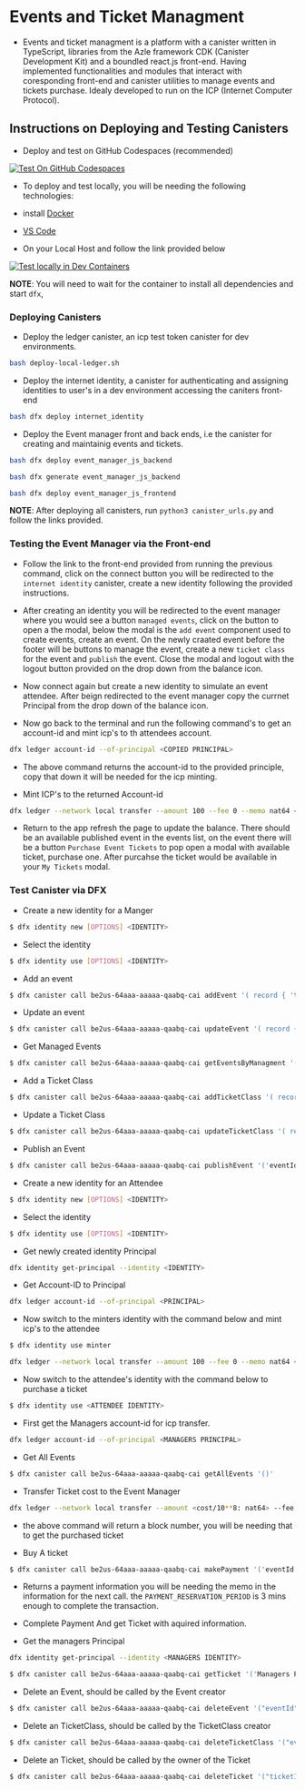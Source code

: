 # Events and Ticket Managment
- Events and ticket managment is a platform with a canister written in TypeScript, libraries from the Azle framework CDK (Canister Development Kit) and a boundled react.js front-end. Having implemented functionalities and modules that interact with coresponding front-end and canister utilities to manage events and tickets purchase. Idealy developed to run on the ICP (Internet Computer Protocol).   


## Instructions on Deploying and Testing Canisters

- Deploy and test on GitHub Codespaces (recommended)

[![Test On GitHub Codespaces](https://github.com/codespaces/badge.svg)](https://codespaces.new/lukrycyfa/events-and-ticket-managment?quickstart=1)


- To deploy and test locally, you will be needing the following technologies:
- install [Docker](https://www.docker.com/get-started/) 
- [VS Code](https://code.visualstudio.com/) 
	
- On your Local Host and follow the link provided below

[![Test locally in Dev Containers](https://img.shields.io/static/v1?label=Dev%20Containers&message=Open&color=blue&logo=visualstudiocode)](https://vscode.dev/redirect?url=vscode://ms-vscode-remote.remote-containers/cloneInVolume?url=https://github.com/lukrycyfa/events-and-ticket-managment)

**NOTE**: You will need to wait for the container to install all dependencies and start `dfx`,


### Deploying Canisters

- Deploy the ledger canister, an icp test token canister for dev environments. 
```bash
bash deploy-local-ledger.sh
```

- Deploy the internet identity, a canister for authenticating and assigning identities to user's in a dev environment accessing the caniters front-end 
```bash
bash dfx deploy internet_identity
```

- Deploy the Event manager front and back ends, i.e the canister for creating and maintainig events and tickets.
```bash
bash dfx deploy event_manager_js_backend
```

```bash
bash dfx generate event_manager_js_backend
```

```bash
bash dfx deploy event_manager_js_frontend
```

**NOTE**: After deploying all canisters, run `python3 canister_urls.py` and follow the links provided.

### Testing the Event Manager via the Front-end

- Follow the link to the front-end provided from running the previous command, click on the connect button you will be redirected to the `internet identity` canister, create a new identity following the provided instructions.

- After creating an identity you will be redirected to the event manager where you would see a button `managed events`, click on the button to open a the modal, below the modal is the `add event` component used to create events, create an event. On the newly craated event before the footer will be buttons to manage the event, create a new `ticket class` for the event and `publish` the event. Close the modal and logout with the logout button provided on the drop down from the balance icon.

- Now connect again but create a new identity to simulate an event attendee. After beign redirected to the event manager copy the currnet Principal from the drop down of the balance icon.

- Now go back to the terminal and run the following command's to get an account-id and mint icp's to th attendees account.

```bash
dfx ledger account-id --of-principal <COPIED PRINCIPAL>
```

- The above command returns the account-id to the provided principle, copy that down it will be needed for the icp minting.

- Mint ICP's to the returned Account-id

```bash
dfx ledger --network local transfer --amount 100 --fee 0 --memo nat64 <ACCOUNT-ID>
```

- Return to the app refresh the page to update the balance. There should be an available published event in the events list, on the event there will be a button `Purchase Event Tickets` to pop open a modal with available ticket, purchase one. After purcahse the ticket would be available in your `My Tickets` modal. 


### Test Canister via DFX

- Create a new identity for a Manger
```bash
$ dfx identity new [OPTIONS] <IDENTITY>
```
- Select the identity
```bash
$ dfx identity use [OPTIONS] <IDENTITY>
```

- Add an event
```bash
$ dfx canister call be2us-64aaa-aaaaa-qaabq-cai addEvent '( record { 'title'= "event title"; 'description' = "event description"; 'eventLocation' = "event location"; 'bannerUrl' = "banner url"; 'eventStart' = 'date-timestamp-microseconds'; 'eventEnd' = 'date-timestamp-microseconds'; })'
``` 

- Update an event
```bash
$ dfx canister call be2us-64aaa-aaaaa-qaabq-cai updateEvent '( record { 'title'= "event title"; 'description' = "event description"; 'eventLocation' = "event location"; 'bannerUrl' = "banner url"; 'eventStart' = 'date-timestamp-microseconds'; 'eventEnd' = 'date-timestamp-microseconds'; }, 'eventId' )'
``` 

- Get Managed Events
```bash
$ dfx canister call be2us-64aaa-aaaaa-qaabq-cai getEventsByManagment '()'
``` 
- Add a Ticket Class
```bash
$ dfx canister call be2us-64aaa-aaaaa-qaabq-cai addTicketClass '( record { 'title'= "ticketclass title"; 'cost' = "nat64"; 'badgeUrl' = "badge url"; }, 'eventId' )'
``` 

- Update a Ticket Class
```bash
$ dfx canister call be2us-64aaa-aaaaa-qaabq-cai updateTicketClass '( record { 'title'= "ticketclass title"; 'cost' = "nat64"; 'badgeUrl' = "badge url"; }, 'eventId', ticketclassId)'
```
- Publish an Event
```bash
$ dfx canister call be2us-64aaa-aaaaa-qaabq-cai publishEvent '('eventId')'
``` 

- Create a new identity for an Attendee
```bash
$ dfx identity new [OPTIONS] <IDENTITY>
```
- Select the identity
```bash
$ dfx identity use [OPTIONS] <IDENTITY>
```
- Get newly created identity Principal
```bash
dfx identity get-principal --identity <IDENTITY>
```
- Get Account-ID to Principal
```bash
dfx ledger account-id --of-principal <PRINCIPAL>
```

- Now switch to the minters identity with the command below and mint icp's to the attendee
```bash
$ dfx identity use minter
```
```bash
dfx ledger --network local transfer --amount 100 --fee 0 --memo nat64 <ATTENDEE ACCOUNT-ID>
```

- Now switch to the attendee's identity with the command below to purchase a ticket
```bash
$ dfx identity use <ATTENDEE IDENTITY>
```
- First get the Managers account-id for icp transfer.
```bash
dfx ledger account-id --of-principal <MANAGERS PRINCIPAL>
```

- Get All Events
```bash
$ dfx canister call be2us-64aaa-aaaaa-qaabq-cai getAllEvents '()'
```
- Transfer Ticket cost to the Event Manager
```bash
dfx ledger --network local transfer --amount <cost/10**8: nat64> --fee 0 --memo nat64 <EVENT MANAGER ACCOUNT-ID>
```
- the above command will return a block number, you will be needing that to get the purchased ticket

- Buy A ticket
```bash
$ dfx canister call be2us-64aaa-aaaaa-qaabq-cai makePayment '('eventId', 'ticketclassId')'
``` 
- Returns a payment information you will be needing the memo in the information for the next call. the `PAYMENT_RESERVATION_PERIOD` is 3 mins enough to complete the transaction.

- Complete Payment And get Ticket with aquired information.

- Get the managers Principal
```bash
dfx identity get-principal --identity <MANAGERS IDENTITY>
```
```bash
$ dfx canister call be2us-64aaa-aaaaa-qaabq-cai getTicket '('Managers Principal', 'Ticket Cost <cost: nat64>', 'Payment Block Number', 'memo')'
```

- Delete an Event, should be called by the Event creator
```bash
$ dfx canister call be2us-64aaa-aaaaa-qaabq-cai deleteEvent '("eventId")'
```

- Delete an TicketClass, should be called by the TicketClass creator
```bash
$ dfx canister call be2us-64aaa-aaaaa-qaabq-cai deleteTicketClass '("eventId", "ticketclassId")'
```

- Delete an Ticket, should be called by the owner of the Ticket
```bash
$ dfx canister call be2us-64aaa-aaaaa-qaabq-cai deleteTicket '("ticketId")'
```